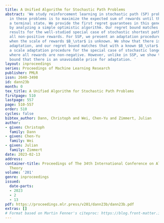 ```yaml
---
title: A Unified Algorithm for Stochastic Path Problems
abstract: 'We study reinforcement learning in stochastic path (SP) problems. The goal
  in these problems is to maximize the expected sum of rewards until the agent reaches
  a terminal state. We provide the first regret guarantees in this general problem
  by analyzing a simple optimistic algorithm. Our regret bound matches the best known
  results for the well-studied special case of stochastic shortest path (SSP) with
  all non-positive rewards. For SSP, we present an adaptation procedure for the case
  when the scale of rewards $B_\star$ is unknown. We show that there is no price for
  adaptation, and our regret bound matches that with a known $B_\star$. We also provide
  a scale adaptation procedure for the special case of stochastic longest paths (SLP)
  where all rewards are non-negative. However, unlike in SSP, we show through a lower
  bound that there is an unavoidable price for adaptation. '
layout: inproceedings
series: Proceedings of Machine Learning Research
publisher: PMLR
issn: 2640-3498
id: dann23b
month: 0
tex_title: A Unified Algorithm for Stochastic Path Problems
firstpage: 510
lastpage: 557
page: 510-557
order: 510
cycles: false
bibtex_author: Dann, Christoph and Wei, Chen-Yu and Zimmert, Julian
author:
- given: Christoph
  family: Dann
- given: Chen-Yu
  family: Wei
- given: Julian
  family: Zimmert
date: 2023-02-13
address:
container-title: Proceedings of The 34th International Conference on Algorithmic Learning
  Theory
volume: '201'
genre: inproceedings
issued:
  date-parts:
  - 2023
  - 2
  - 13
pdf: https://proceedings.mlr.press/v201/dann23b/dann23b.pdf
extras: []
# Format based on Martin Fenner's citeproc: https://blog.front-matter.io/posts/citeproc-yaml-for-bibliographies/
---
```

